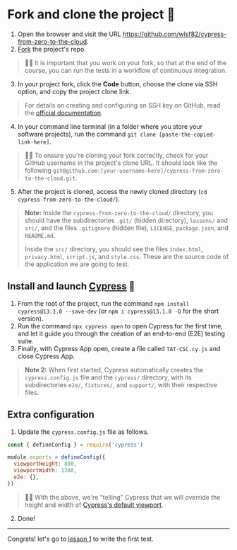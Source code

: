 # Fork and clone the project 🐑

1. Open the browser and visit the URL https://github.com/wlsf82/cypress-from-zero-to-the-cloud.
2. [Fork]((https://docs.github.com/en/get-started/quickstart/fork-a-repo)) the project's repo.

> 👨‍🏫 It is important that you work on your fork, so that at the end of the course, you can run the tests in a workflow of continuous integration.

3. In your project fork, click the **Code** button, choose the clone via SSH option, and copy the project clone link.

> For details on creating and configuring an SSH key on GitHub, read the [official documentation](https://docs.github.com/en/authentication/connecting-to-github-with-ssh/about-ssh).

4. In your command line terminal (in a folder where you store your software projects), run the command `git clone [paste-the-copied-link-here]`.

> 👨‍🏫 To ensure you're cloning your fork correctly, check for your GitHub username in the project's clone URL. It should look like the following `git@github.com:[your-username-here]/cypress-from-zero-to-the-cloud.git`.

5. After the project is cloned, access the newly cloned directory (`cd cypress-from-zero-to-the-cloud/`).

> **Note:** Inside the `cypress-from-zero-to-the-cloud/` directory, you should have the subdirectories `.git/` (hidden directory), `lessons/` and `src/`, and the files `.gitignore` (hidden file), `LICENSE`, `package.json`, and `README.md`.
>
> Inside the `src/` directory, you should see the files `index.html`, `privacy.html`, `script.js`, and `style.css`. These are the source code of the application we are going to test.

## Install and launch [Cypress](https://cypress.io) 🌲

1. From the root of the project, run the command `npm install cypress@13.1.0 --save-dev` (or `npm i cypress@13.1.0 -D` for the short version).
2. Run the command `npx cypress open` to open Cypress for the first time, and let it guide you through the creation of an end-to-end (E2E) testing suite.
3. Finally, with Cypress App open, create a file called `TAT-CSC.cy.js` and close Cypress App.

> **Note 2:** When first started, Cypress automatically creates the `cypress.config.js` file and the `cypress/` directory, with its subdirectories  `e2e/`, `fixtures/`, and `support/`, with their respective files.

## Extra configuration

1. Update the `cypress.config.js` file as follows.

```js
const { defineConfig } = require('cypress')

module.exports = defineConfig({
  viewportHeight: 880,
  viewportWidth: 1280,
  e2e: {},
})

```

> 👨‍🏫 With the above, we're "telling" Cypress that we will override the height and width of [Cypress's default viewport](https://docs.cypress.io/api/commands/viewport#Defaults).

2. Done!

___

Congrats! let's go to [lesson 1](./01.md) to write the first test.
